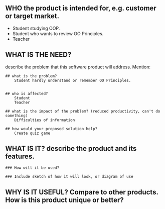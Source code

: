 ## WHO the product is intended for, e.g. customer or target market.
+ Student studying OOP.
+ Student who wants to review OO Principles.
+ Teacher

## WHAT IS THE NEED?
describe the problem that this software product will address. Mention:

	## what is the problem?
		Student hardly understand or remember OO Principles.


	## who is affected?
		Student
		Teacher

	## what is the impact of the problem? (reduced productivity, can't do something)
	 	Difficulties of information

	## how would your proposed solution help?
		Create quiz game


## WHAT IS IT? describe the product and its features.

	### How will it be used?
	
	### Include sketch of how it will look, or diagram of use

## WHY IS IT USEFUL? Compare to other products. How is this product unique or better?
